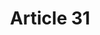 ---
title: "Article 31"
draft: false
exceptions:
- info52d
memberstates:
- NO
score: 3
compensation:
- 
remarks: |
 


link: ""
---